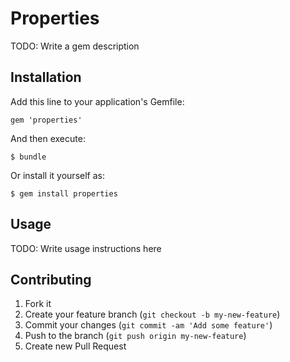 # Properties

TODO: Write a gem description

## Installation

Add this line to your application's Gemfile:

    gem 'properties'

And then execute:

    $ bundle

Or install it yourself as:

    $ gem install properties

## Usage

TODO: Write usage instructions here

## Contributing

1. Fork it
2. Create your feature branch (`git checkout -b my-new-feature`)
3. Commit your changes (`git commit -am 'Add some feature'`)
4. Push to the branch (`git push origin my-new-feature`)
5. Create new Pull Request
